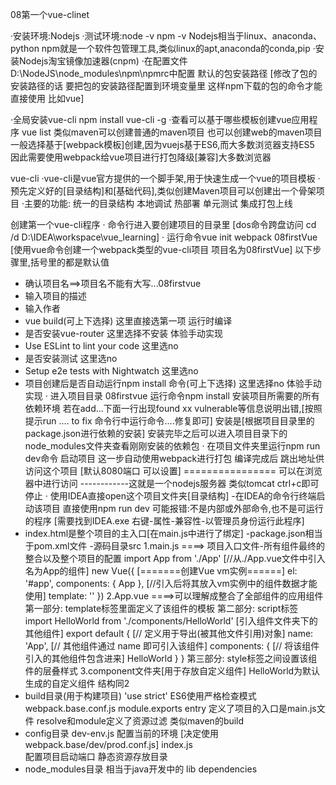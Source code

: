08第一个vue-clinet

·安装环境:Nodejs
·测试环境:node -v
         npm -v
Nodejs相当于linux、anaconda、python
npm就是一个软件包管理工具,类似linux的apt,anaconda的conda,pip
·安装Nodejs淘宝镜像加速器(cnpm)
·在配置文件D:\NodeJS\node_modules\npm\npmrc中配置
 默认的包安装路径
 [修改了包的安装路径的话 要把包的安装路径配置到环境变量里 
 这样npm下载的包的命令才能直接使用 比如vue]

·全局安装vue-cli                                   npm install vue-cli -g
·查看可以基于哪些模板创建vue应用程序                 vue list
 类似maven可以创建普通的maven项目 也可以创建web的maven项目
 一般选择基于[webpack模板]创建,因为vuejs基于ES6,而大多数浏览器支持ES5
 因此需要使用webpack给vue项目进行打包降级[兼容]大多数浏览器

vue-cli
·vue-cli是vue官方提供的一个脚手架,用于快速生成一个vue的项目模板
·预先定义好的[目录结构]和[基础代码],类似创建Maven项目可以创建出一个骨架项目
·主要的功能:
 统一的目录结构
 本地调试
 热部署
 单元测试
 集成打包上线

创建第一个vue-cli程序
· 命令行进入要创建项目的目录里  [dos命令跨盘访问 cd /d D:\IDEA\workspace\vue_learning]
· 运行命令vue init webpack 08firstVue  [使用vue命令创建一个webpack类型的vue-cli项目 项目名为08firstVue]
  以下步骤里,括号里的都是默认值
  - 确认项目名==>项目名不能有大写...08firstvue
  - 输入项目的描述
  - 输入作者
  - vue build(可上下选择)                                  这里直接选第一项 运行时编译
  - 是否安装vue-router                                     这里选择不安装 体验手动实现
  - Use ESLint to lint your code                          这里选no
  - 是否安装测试                                           这里选no
  - Setup e2e tests with Nightwatch                       这里选no
  - 项目创建后是否自动运行npm install 命令(可上下选择)       这里选择no 体验手动实现
· 进入项目目录 08firstvue
  运行命令npm install 安装项目所需要的所有依赖环境
  若在add...下面一行出现found xx vulnerable等信息说明出错,[按照提示run .... to fix 命令行中运行命令....修复即可]
  安装是[根据项目目录里的package.json进行依赖的安装]
  安装完毕之后可以进入项目目录下的node_modules文件夹查看刚刚安装的依赖包
· 在项目文件夹里运行npm run dev命令 启动项目
  这一步自动使用webpack进行打包
  编译完成后 跳出地址供访问这个项目 [默认8080端口 可以设置]  ================  可以在浏览器中进行访问
  ------------这就是一个nodejs服务器 类似tomcat
  ctrl+c即可停止
· 使用IDEA直接open这个项目文件夹[目录结构]
  -在IDEA的命令行终端启动该项目
   直接使用npm run dev 可能报错:不是内部或外部命令,也不是可运行的程序
  [需要找到IDEA.exe 右键-属性-兼容性-以管理员身份运行此程序]
  - index.html是整个项目的主入口[在main.js中进行了绑定]
  -package.json相当于pom.xml文件
  -源码目录src
  1.main.js ====> 项目入口文件-所有组件最终的整合以及整个项目的配置
  import App from './App'  [//从./App.vue文件中引入名为App的组件]
  new Vue({                [=======创建Vue vm实例======]
    el: '#app',
    components: { App },   [//引入后将其放入vm实例中的组件数据才能使用]
    template: '<App/>'
  })
  2.App.vue ====>可以理解成整合了全部组件的应用组件
  第一部分: template标签里面定义了该组件的模板
  第二部分: script标签
           import HelloWorld from './components/HelloWorld' [引入组件文件夹下的其他组件]
           export default { [// 定义用于导出(被其他文件引用)对象]
             name: 'App',   [// 其他组件通过 name 即可引入该组件]
             components: {  [// 将该组件引入的其他组件包含进来]
               HelloWorld
             }
           }
  第三部分: style标签之间设置该组件的层叠样式
  3.component文件夹[用于存放自定义组件]
  HelloWorld为默认生成的自定义组件 结构同2
  - build目录(用于构建项目)
    'use strict' ES6使用严格检查模式
    webpack.base.conf.js
    module.exports
    entry 定义了项目的入口是main.js文件
    resolve和module定义了资源过滤 类似maven的build
  - config目录
    dev-env.js 配置当前的环境 [决定使用 webpack.base/dev/prod.conf.js]
    index.js   
       配置项目启动端口
       静态资源存放目录
  - node_modules目录 相当于java开发中的 lib dependencies
